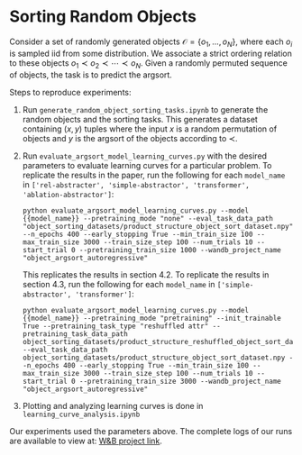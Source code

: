 # Sorting Random Objects

Consider a set of randomly generated objects $`\mathcal{O} = \{ o_1, ..., o_N \}`$, where each $o_i$ is sampled iid from some distribution. We associate a strict ordering relation to these objects $o_1 \prec o_2 \prec \cdots \prec o_N$. Given a randomly permuted sequence of objects, the task is to predict the argsort.

Steps to reproduce experiments:
1) Run `generate_random_object_sorting_tasks.ipynb` to generate the random objects and the sorting tasks. This generates a dataset containing $(x,y)$ tuples where the input $x$ is a random permutation of objects and $y$ is the argsort of the objects according to $\prec$.
2) Run `evaluate_argsort_model_learning_curves.py` with the desired parameters to evaluate learning curves for a particular problem. To replicate the results in the paper, run the following for each `model_name` in `['rel-abstracter', 'simple-abstractor', 'transformer', 'ablation-abstractor']`:


    ```
    python evaluate_argsort_model_learning_curves.py --model {{model_name}} --pretraining_mode "none" --eval_task_data_path "object_sorting_datasets/product_structure_object_sort_dataset.npy" --n_epochs 400 --early_stopping True --min_train_size 100 --max_train_size 3000 --train_size_step 100 --num_trials 10 --start_trial 0 --pretraining_train_size 1000 --wandb_project_name "object_argsort_autoregressive"
    ```

    This replicates the results in section 4.2. To replicate the results in section 4.3, run the following for each `model_name` in `['simple-abstractor', 'transformer']`:

    ```
    python evaluate_argsort_model_learning_curves.py --model {{model_name}} --pretraining_mode "pretraining" --init_trainable True --pretraining_task_type "reshuffled attr" --pretraining_task_data_path object_sorting_datasets/product_structure_reshuffled_object_sort_dataset.npy --eval_task_data_path object_sorting_datasets/product_structure_object_sort_dataset.npy --n_epochs 400 --early_stopping True --min_train_size 100 --max_train_size 3000 --train_size_step 100 --num_trials 10 --start_trial 0 --pretraining_train_size 3000 --wandb_project_name "object_argsort_autoregressive"
    ```

3) Plotting and analyzing learning curves is done in `learning_curve_analysis.ipynb`

Our experiments used the parameters above. The complete logs of our runs are available to view at: [W&B project link](https://wandb.ai/abstractor/object_argsort_autoregressive?workspace=user-awni00).